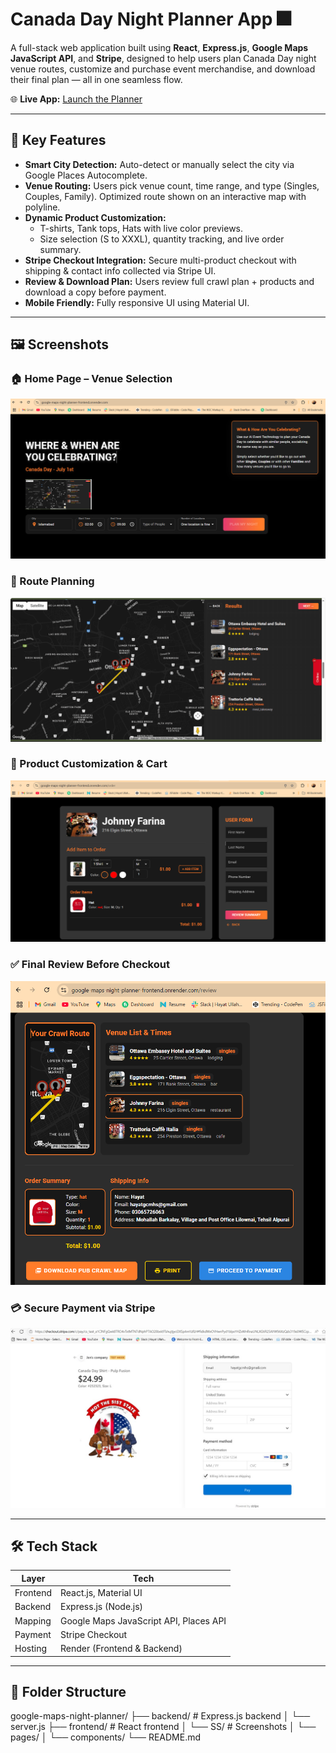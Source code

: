 # Canada Day Night Planner App 🎆

A full-stack web application built using **React**, **Express.js**, **Google Maps JavaScript API**, and **Stripe**, designed to help users plan Canada Day night venue routes, customize and purchase event merchandise, and download their final plan — all in one seamless flow.

🌐 **Live App:** [Launch the Planner](https://google-maps-night-planner-frontend.onrender.com/)

---

## 🧭 Key Features

- **Smart City Detection:** Auto-detect or manually select the city via Google Places Autocomplete.
- **Venue Routing:** Users pick venue count, time range, and type (Singles, Couples, Family). Optimized route shown on an interactive map with polyline.
- **Dynamic Product Customization:**
  - T-shirts, Tank tops, Hats with live color previews.
  - Size selection (S to XXXL), quantity tracking, and live order summary.
- **Stripe Checkout Integration:** Secure multi-product checkout with shipping & contact info collected via Stripe UI.
- **Review & Download Plan:** Users review full crawl plan + products and download a copy before payment.
- **Mobile Friendly:** Fully responsive UI using Material UI.

---

## 🖼️ Screenshots

### 🏠 Home Page – Venue Selection
![Home Page](frontend/SS/Home.PNG)

### 📍 Route Planning
![Plan Page](frontend/SS/Plan.PNG)

### 👕 Product Customization & Cart
![Order Page](frontend/SS/Order.PNG)

### ✅ Final Review Before Checkout
![Review Page](frontend/SS/Review.PNG)

### 💳 Secure Payment via Stripe
![Stripe Payment](frontend/SS/Stripe.jpg)

---

## 🛠 Tech Stack

| Layer        | Tech                     |
|--------------|--------------------------|
| Frontend     | React.js, Material UI    |
| Backend      | Express.js (Node.js)     |
| Mapping      | Google Maps JavaScript API, Places API |
| Payment      | Stripe Checkout          |
| Hosting      | Render (Frontend & Backend) |

---

## 📂 Folder Structure
google-maps-night-planner/
├── backend/ # Express.js backend
│ └── server.js
├── frontend/ # React frontend
│ └── SS/ # Screenshots
│ └── pages/
│ └── components/
└── README.md
